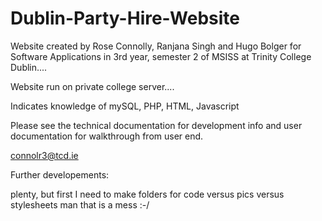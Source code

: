 # Dublin-Party-Hire-Website
Website created by Rose Connolly, Ranjana Singh and Hugo Bolger for Software Applications in 3rd year, semester 2 of MSISS at Trinity College Dublin....

Website run on private college server....

Indicates knowledge of mySQL, PHP, HTML, Javascript

Please see the technical documentation for development info and user documentation for walkthrough from user end.

connolr3@tcd.ie

Further developements:

plenty, but first I need to make folders for code versus pics versus stylesheets man that is a mess :-/


